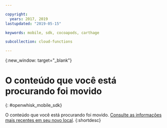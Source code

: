 ```yaml
---

copyright:
  years: 2017, 2019
lastupdated: "2019-05-15"

keywords: mobile, sdk, cocoapods, carthage

subcollection: cloud-functions

---
```


{:new_window: target="_blank"}
# O conteúdo que você está procurando foi movido
{: #openwhisk_mobile_sdk}

O conteúdo que você está procurando foi movido. [Consulte as informações mais recentes em seu novo local](/docs/openwhisk?topic=cloud-functions-pkg_mobile_sdk).
{:shortdesc}
